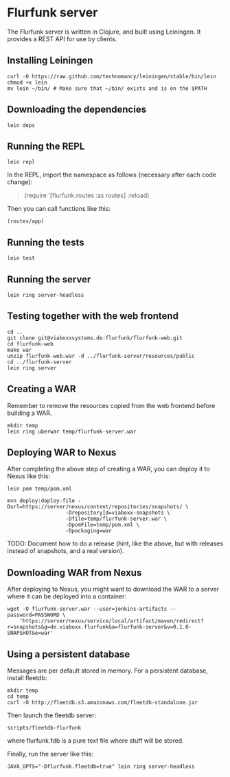Flurfunk server
===============

The Flurfunk server is written in Clojure, and built using Leiningen.
It provides a REST API for use by clients.

Installing Leiningen
--------------------

    curl -O https://raw.github.com/technomancy/leiningen/stable/bin/lein
    chmod +x lein
    mv lein ~/bin/ # Make sure that ~/bin/ exists and is on the $PATH

Downloading the dependencies
----------------------------

    lein deps

Running the REPL
----------------

    lein repl
    
In the REPL, import the namespace as follows (necessary after each code change):
    
>    (require '[flurfunk.routes :as routes] :reload)

Then you can call functions like this:

    (routes/app)

Running the tests
-----------------

    lein test

Running the server
------------------

    lein ring server-headless

Testing together with the web frontend
--------------------------------------

    cd ..
    git clone git@viaboxxsystems.de:flurfunk/flurfunk-web.git
    cd flurfunk-web
    make war
    unzip flurfunk-web.war -d ../flurfunk-server/resources/public
    cd ../flurfunk-server
    lein ring server

Creating a WAR
--------------

Remember to remove the resources copied from the web frontend before building a
WAR.

    mkdir temp
    lein ring uberwar temp/flurfunk-server.war

Deploying WAR to Nexus
--------------

After completing the above step of creating a WAR, you can deploy it to Nexus
like this:

    lein pom temp/pom.xml

    mvn deploy:deploy-file -Durl=https://server/nexus/content/repositories/snapshots/ \
                       -DrepositoryId=viaboxx-snapshots \
                       -Dfile=temp/flurfunk-server.war \
                       -DpomFile=temp/pom.xml \
                       -Dpackaging=war 

TODO: Document how to do a release (hint, like the above, but with releases
instead of snapshots, and a real version).

Downloading WAR from Nexus
--------------

After deploying to Nexus, you might want to download the WAR to a server where
it can be deployed into a container:

    wget -O flurfunk-server.war --user=jenkins-artifacts --password=PASSWORD \
        'https://server/nexus/service/local/artifact/maven/redirect?r=snapshots&g=de.viaboxx.flurfunk&a=flurfunk-server&v=0.1.0-SNAPSHOT&e=war'

Using a persistent database
---------------------------

Messages are per default stored in memory. For a persistent database, install
fleetdb:

    mkdir temp
    cd temp
    curl -O http://fleetdb.s3.amazonaws.com/fleetdb-standalone.jar

Then launch the fleetdb server:

    scripts/fleetdb-flurfunk

where flurfunk.fdb is a pure text file where stuff will be stored.

Finally, run the server like this:

    JAVA_OPTS="-Dflurfunk.fleetdb=true" lein ring server-headless
